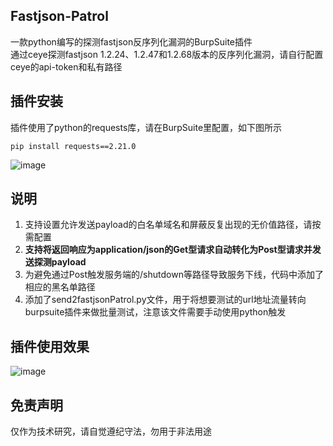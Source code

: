 ## Fastjson-Patrol

一款python编写的探测fastjson反序列化漏洞的BurpSuite插件  
通过ceye探测fastjson 1.2.24、1.2.47和1.2.68版本的反序列化漏洞，请自行配置ceye的api-token和私有路径

## 插件安装

插件使用了python的requests库，请在BurpSuite里配置，如下图所示
```
pip install requests==2.21.0
```

![image](https://user-images.githubusercontent.com/20917372/115944170-bf121a00-a4e6-11eb-8dbb-2da5edd55f70.png)


## 说明

1. 支持设置允许发送payload的白名单域名和屏蔽反复出现的无价值路径，请按需配置
2. **支持将返回响应为application/json的Get型请求自动转化为Post型请求并发送探测payload**
3. 为避免通过Post触发服务端的/shutdown等路径导致服务下线，代码中添加了相应的黑名单路径
4. 添加了send2fastjsonPatrol.py文件，用于将想要测试的url地址流量转向burpsuite插件来做批量测试，注意该文件需要手动使用python触发

## 插件使用效果

![image](https://user-images.githubusercontent.com/20917372/110191993-8e0e5500-7e66-11eb-9bfc-1d250743aef5.png)

## 免责声明

仅作为技术研究，请自觉遵纪守法，勿用于非法用途
